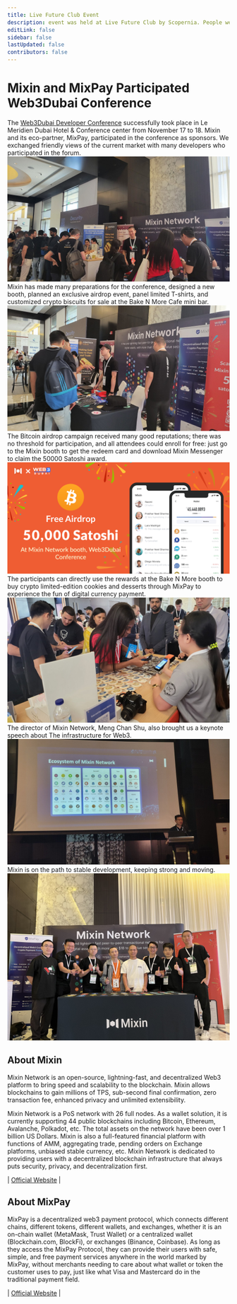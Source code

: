 ```yaml
---
title: Live Future Club Event
description: event was held at Live Future Club by Scopernia. People were gathering together to share their thoughts about crypto. Scopernia expressed that they are looking at launching a web3 portal called Imagine3.
editLink: false
sidebar: false
lastUpdated: false
contributors: false
---
```


# Mixin and MixPay Participated Web3Dubai Conference
The [Web3Dubai Developer Conference](https://www.web3dubai.org) successfully took place in Le Meridien Dubai Hotel & Conference center from November 17 to 18. Mixin and its eco-partner, MixPay, participated in the conference as sponsors. We exchanged friendly views of the current market with many developers who participated in the forum. 
![day1](./day1-3.JPG)
Mixin has made many preparations for the conference, designed a new booth, planned an exclusive airdrop event, panel limited T-shirts, and customized crypto biscuits for sale at the Bake N More Cafe mini bar.
![booth](./day1.JPG)
The Bitcoin airdrop campaign received many good reputations; there was no threshold for participation, and all attendees could enroll for free: just go to the Mixin booth to get the redeem card and download Mixin Messenger to claim the 50000 Satoshi award.  
![airdrop](./AirdropTwitter.png)
The participants can directly use the rewards at the Bake N More booth to buy crypto limited-edition cookies and desserts through MixPay to experience the fun of digital currency payment. 
![cookies](./day1-2.JPG)
The director of Mixin Network, Meng Chan Shu, also brought us a keynote speech about The infrastructure for Web3.
![keynote](./keynote2.jpg)
Mixin is on the path to stable development, keeping strong and moving.
![end](./web3end.jpg)

## About Mixin
Mixin Network is an open-source, lightning-fast, and decentralized Web3 platform to bring speed and scalability to the blockchain. Mixin allows blockchains to gain millions of TPS, sub-second final confirmation, zero transaction fee, enhanced privacy and unlimited extensibility.

Mixin Network is a PoS network with 26 full nodes. As a wallet solution, it is currently supporting 44 public blockchains including Bitcoin, Ethereum, Avalanche, Polkadot, etc. The total assets on the network have been over 1 billion US Dollars. Mixin is also a full-featured financial platform with functions of AMM, aggregating trade, pending orders on Exchange platforms, unbiased stable currency, etc. Mixin Network is dedicated to providing users with a decentralized blockchain infrastructure that always puts security, privacy, and decentralization first. 

| [Official Website](https://mixin.one/) | 

## About MixPay 

MixPay is a decentralized web3 payment protocol, which connects different chains, different tokens, different wallets, and exchanges, whether it is an on-chain wallet (MetaMask, Trust Wallet) or a centralized wallet (Blockchain.com, BlockFi), or exchanges (Binance, Coinbase). As long as they access the MixPay Protocol, they can provide their users with safe, simple, and free payment services anywhere in the world marked by MixPay, without merchants needing to care about what wallet or token the customer uses to pay, just like what Visa and Mastercard do in the traditional payment field. 

| [Official Website](https://mixpay.me/) |
